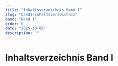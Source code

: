 ```yaml
---
title: "Inhaltsverzeichnis Band I"
slug: "band1-inhaltsverzeichnis"
band: "Band I"
order: 0
date: "2025-10-06"
description: ""
---
```


# Inhaltsverzeichnis Band I

